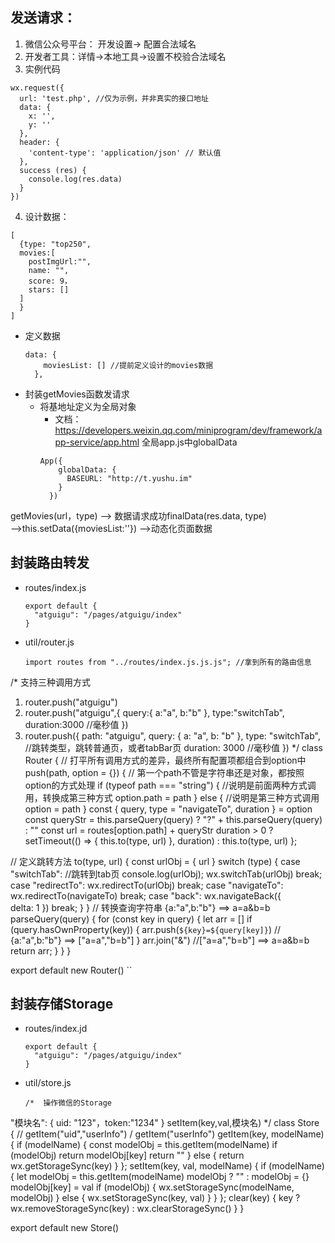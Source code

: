 ## 发送请求：
1. 微信公众号平台： 开发设置-> 配置合法域名
2. 开发者工具：详情->本地工具->设置不校验合法域名
3. 实例代码
  ```
  wx.request({
    url: 'test.php', //仅为示例，并非真实的接口地址
    data: {
      x: '',
      y: ''
    },
    header: {
      'content-type': 'application/json' // 默认值
    },
    success (res) {
      console.log(res.data)
    }
  })
  ```
4. 设计数据：
  ```
  [
    {type: "top250",
    movies:[
      postImgUrl:"",
      name: "",
      score: 9，
      stars: []
    ]
    }
  ]
  ```
- 定义数据
  ```
  data: {
      moviesList: [] //提前定义设计的movies数据
    },
  ```
- 封装getMovies函数发请求
  - 将基地址定义为全局对象 
    - 文档：https://developers.weixin.qq.com/miniprogram/dev/framework/app-service/app.html
    全局app.js中globalData
    ```
    App({
        globalData: {
          BASEURL: "http://t.yushu.im"
        }
      })
    ```
getMovies(url，type) 
  --> 数据请求成功finalData(res.data, type)  
  -->this.setData({moviesList:''})
  -->动态化页面数据


## 封装路由转发
- routes/index.js
  ```
  export default {
    "atguigu": "/pages/atguigu/index"
  }
  ```
- util/router.js
  ```
  import routes from "../routes/index.js.js.js"; //拿到所有的路由信息

/*   支持三种调用方式
 1. router.push("atguigu")
 2. router.push("atguigu",{
   query:{
     a:"a",
     b:"b"
   },
   type:"switchTab",
   duration:3000 //毫秒值
 })
 3. router.push({
   path: "atguigu",
   query: {
     a: "a",
     b: "b"
   },
   type: "switchTab",    //跳转类型，跳转普通页，或者tabBar页
   duration: 3000 //毫秒值
 })
*/
class Router {
  // 打平所有调用方式的差异，最终所有配置项都组合到option中
  push(path, option = {}) {
    //  第一个path不管是字符串还是对象，都按照option的方式处理
    if (typeof path === "string") {  //说明是前面两种方式调用，转换成第三种方式
      option.path = path
    } else {  //说明是第三种方式调用
      option = path
    }
    const { query, type = "navigateTo", duration } = option
    const queryStr = this.parseQuery(query) ? "?" + this.parseQuery(query) : ""
    const url = routes[option.path] + queryStr
    duration > 0 ? setTimeout(() => {
      this.to(type, url)
    }, duration) : this.to(type, url)
  };

  // 定义跳转方法
  to(type, url) {
    const urlObj = { url }
    switch (type) {
      case "switchTab":     //跳转到tab页
        console.log(urlObj);
        wx.switchTab(urlObj)
        break;
      case "redirectTo":
        wx.redirectTo(urlObj)
        break;
      case "navigateTo":
        wx.redirectTo(navigateTo)
        break;
      case "back":
        wx.navigateBack({   
          delta: 1
        })
        break;
    }
  }
  //  转换查询字符串  {a:"a",b:"b"} ==> a=a&b=b
  parseQuery(query) {
    for (const key in query) {
      let arr = []
      if (query.hasOwnProperty(key)) {
        arr.push(`${key}=${query[key]}`)  // {a:"a",b:"b"} ==> ["a=a","b=b"]
      }
      arr.join("&")  //["a=a","b=b"] ==> a=a&b=b
      return arr;
    }
  }
}

export default new Router()
  ``

## 封装存储Storage
- routes/index.jd
  ```
  export default {
    "atguigu": "/pages/atguigu/index"
  }
  ```
- util/store.js
  ```
  /*  操作微信的Storage
"模块名": { uid: "123"，token:"1234" } 
 setItem(key,val,模块名) */
class Store {
  //  getItem("uid","userInfo") / getItem("userInfo")
  getItem(key, modelName) {
    if (modelName) {
      const modelObj = this.getItem(modelName)
      if (modelObj) return modelObj[key]
      return ""
    } else {
      return wx.getStorageSync(key)
    }
  };
  setItem(key, val, modelName) {
    if (modelName) {
      let modelObj = this.getItem(modelName)
      modelObj ? "" : modelObj = {}
      modelObj[key] = val
      if (modelObj) {
        wx.setStorageSync(modelName, modelObj)
      } else {
        wx.setStorageSync(key, val)
      }
    }
  };
  clear(key) {
    key ? wx.removeStorageSync(key) : wx.clearStorageSync()
  }
}

export default new Store()
  ```